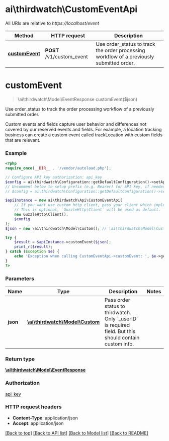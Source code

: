 # ai\thirdwatch\CustomEventApi

All URIs are relative to *https://localhost/event*

Method | HTTP request | Description
------------- | ------------- | -------------
[**customEvent**](CustomEventApi.md#customEvent) | **POST** /v1/custom_event | Use order_status to track the order processing workflow of a previously submitted order.


# **customEvent**
> \ai\thirdwatch\Model\EventResponse customEvent($json)

Use order_status to track the order processing workflow of a previously submitted order.

Custom events and fields capture user behavior and differences not covered by our reserved events and fields. For example, a location tracking business can create a custom event called trackLocation with custom fields that are relevant.

### Example
```php
<?php
require_once(__DIR__ . '/vendor/autoload.php');

// Configure API key authorization: api_key
$config = ai\thirdwatch\Configuration::getDefaultConfiguration()->setApiKey('X-THIRDWATCH-API-KEY', 'YOUR_API_KEY');
// Uncomment below to setup prefix (e.g. Bearer) for API key, if needed
// $config = ai\thirdwatch\Configuration::getDefaultConfiguration()->setApiKeyPrefix('X-THIRDWATCH-API-KEY', 'Bearer');

$apiInstance = new ai\thirdwatch\Api\CustomEventApi(
    // If you want use custom http client, pass your client which implements `GuzzleHttp\ClientInterface`.
    // This is optional, `GuzzleHttp\Client` will be used as default.
    new GuzzleHttp\Client(),
    $config
);
$json = new \ai\thirdwatch\Model\Custom(); // \ai\thirdwatch\Model\Custom | Pass order status to thirdwatch. Only `_userID` is required field. But this should contain custom info.

try {
    $result = $apiInstance->customEvent($json);
    print_r($result);
} catch (Exception $e) {
    echo 'Exception when calling CustomEventApi->customEvent: ', $e->getMessage(), PHP_EOL;
}
?>
```

### Parameters

Name | Type | Description  | Notes
------------- | ------------- | ------------- | -------------
 **json** | [**\ai\thirdwatch\Model\Custom**](../Model/Custom.md)| Pass order status to thirdwatch. Only &#x60;_userID&#x60; is required field. But this should contain custom info. |

### Return type

[**\ai\thirdwatch\Model\EventResponse**](../Model/EventResponse.md)

### Authorization

[api_key](../../README.md#api_key)

### HTTP request headers

 - **Content-Type**: application/json
 - **Accept**: application/json

[[Back to top]](#) [[Back to API list]](../../README.md#documentation-for-api-endpoints) [[Back to Model list]](../../README.md#documentation-for-models) [[Back to README]](../../README.md)

